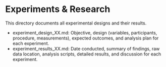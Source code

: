 # Experiments & Research

This directory documents all experimental designs and their results.

* experiment\_design\_XX.md: Objective, design (variables, participants,
  procedure, measurements), expected outcomes, and analysis plan for each
  experiment.
* experiment\_results\_XX.md: Date conducted, summary of findings, raw data
  location, analysis scripts, detailed results, and discussion for each
  experiment.
